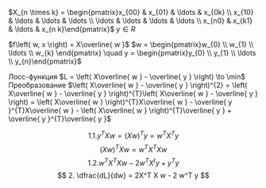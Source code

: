 $X_{n \times k} = \begin{pmatrix}x_{00} & x_{01} & \ldots &  x_{0k} \\ x_{10} & \ldots & \ldots & \ldots \\ \ldots  & \ldots & \ldots & \ldots \\ x_{n0} & x_{k1} & \ldots & x_{n k}\end{pmatrix}$
$y \in R$

$f\left( w, x \right) = X\overline{ w }$
$w = \begin{pmatrix}w_{0} \\ w_{1} \\ \ldots \\ w_{k} \end{pmatrix} \quad y = \begin{pmatrix}y_{0} \\ y_{1} \\ \ldots \\ y_{n}\end{pmatrix}$

Лосс-функция
	$L = \left( X\overline{ w } - \overline{ y } \right) \to \min$
Преобразование
	$\left( X\overline{ w } - \overline{ y } \right)^{2} = \left( X\overline{ w } - \overline{ y } \right)^{T}\left( X\overline{ w } - \overline{ y } \right) = \left( X\overline{ w } \right)^{T}X\overline{ w } - \overline{ y }^{T}X\overline{ w } - \left( X\overline{ w } \right)^{T}\overline{ y } + \overline{ y }^{T}\overline{ y }$

$$
1.1. y^TXw=(Xw)^Ty = w^TX^T y
$$
$$
(Xw)^T Xw=w^TX^T Xw
$$
$$
1.2. w^T X^TXw - 2w^TX^t y + y^T y
$$
$$
2. \dfrac{dL}{dw} = 2X^T X w - 2 w^T y
$$








